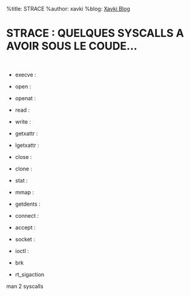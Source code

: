 %title: STRACE
%author: xavki
%blog: [Xavki Blog](https://xavki.blog)


# STRACE : QUELQUES SYSCALLS A AVOIR SOUS LE COUDE...



<br>

* execve :

* open : 

* openat :

* read :

* write : 

* getxattr : 

* lgetxattr : 

* close :

* clone :

* stat :

* mmap :

* getdents :

* connect :

* accept :

* socket :

* ioctl :

* brk

* rt_sigaction

man 2 syscalls
